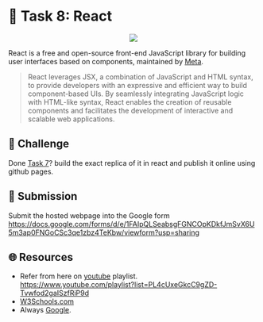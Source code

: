 
# **:star2: Task 8: React**

<p align="center">
    <img  src="https://i.giphy.com/media/SSM6HdOicCahnOZ5hM/giphy.webp">
</p>

React is a free and open-source front-end JavaScript library for building user interfaces based on components, maintained by [Meta](https://about.meta.com/).

 > React leverages JSX, a combination of JavaScript and HTML syntax, to provide developers with an expressive and efficient way to build component-based UIs. By seamlessly integrating JavaScript logic with HTML-like syntax, React enables the creation of reusable components and facilitates the development of interactive and scalable web applications.

## **:pushpin: Challenge**  
Done [Task 7](../Task7/)? build the exact replica of it in react and publish it online using github pages. 

## **📂 Submission**
Submit the hosted webpage into the Google form </br>
https://docs.google.com/forms/d/e/1FAIpQLSeabsgFGNCOpKDkfJmSvX6U5m3ap0FNGoCSc3qe1zbz4TeKbw/viewform?usp=sharing


## **🌐 Resources**
 - Refer from here on [youtube] playlist.<br/>
  https://www.youtube.com/playlist?list=PL4cUxeGkcC9gZD-Tvwfod2gaISzfRiP9d
 - [W3Schools.com]
 - Always [Google].


<!-- links -->

[youtube]:https://www.youtube.com/playlist?list=PL4cUxeGkcC9gZD-Tvwfod2gaISzfRiP9d
[W3Schools.com]:https://www.w3schools.com/REACT/DEFAULT.ASP
[Google]:https://www.google.com/

